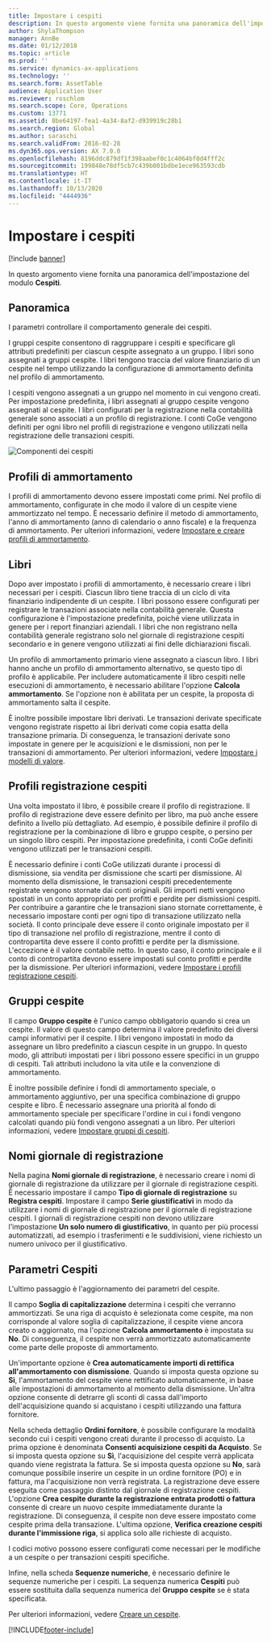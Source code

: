 ```yaml
---
title: Impostare i cespiti
description: In questo argomento viene fornita una panoramica dell'impostazione del modulo Cespiti.
author: ShylaThompson
manager: AnnBe
ms.date: 01/12/2018
ms.topic: article
ms.prod: ''
ms.service: dynamics-ax-applications
ms.technology: ''
ms.search.form: AssetTable
audience: Application User
ms.reviewer: roschlom
ms.search.scope: Core, Operations
ms.custom: 13771
ms.assetid: 8be64197-fea1-4a34-8af2-d939919c28b1
ms.search.region: Global
ms.author: saraschi
ms.search.validFrom: 2016-02-28
ms.dyn365.ops.version: AX 7.0.0
ms.openlocfilehash: 8196ddc879df1f398aabef0c1c4064bf0d4fff2c
ms.sourcegitcommit: 199848e78df5cb7c439b001bdbe1ece963593cdb
ms.translationtype: HT
ms.contentlocale: it-IT
ms.lasthandoff: 10/13/2020
ms.locfileid: "4444936"
---
```

# <a name="set-up-fixed-assets"></a>Impostare i cespiti

[!include [banner](../includes/banner.md)]

In questo argomento viene fornita una panoramica dell'impostazione del modulo **Cespiti**.

## <a name="overview"></a>Panoramica

I parametri controllare il comportamento generale dei cespiti.

I gruppi cespite consentono di raggruppare i cespiti e specificare gli attributi predefiniti per ciascun cespite assegnato a un gruppo. I libri sono assegnati a gruppi cespite. I libri tengono traccia del valore finanziario di un cespite nel tempo utilizzando la configurazione di ammortamento definita nel profilo di ammortamento.

I cespiti vengono assegnati a un gruppo nel momento in cui vengono creati. Per impostazione predefinita, i libri assegnati al gruppo cespite vengono assegnati al cespite. I libri configurati per la registrazione nella contabilità generale sono associati a un profilo di registrazione. I conti CoGe vengono definiti per ogni libro nel profili di registrazione e vengono utilizzati nella registrazione delle transazioni cespiti.

![Componenti dei cespiti](./media/FAComponents_Updated.png)

## <a name="depreciation-profiles"></a>Profili di ammortamento

I profili di ammortamento devono essere impostati come primi. Nel profilo di ammortamento, configurate in che modo il valore di un cespite viene ammortizzato nel tempo. È necessario definire il metodo di ammortamento, l'anno di ammortamento (anno di calendario o anno fiscale) e la frequenza di ammortamento. Per ulteriori informazioni, vedere [Impostare e creare profili di ammortamento](tasks/set-up-depreciation-profiles.md).

## <a name="books"></a>Libri

Dopo aver impostato i profili di ammortamento, è necessario creare i libri necessari per i cespiti. Ciascun libro tiene traccia di un ciclo di vita finanziario indipendente di un cespite. I libri possono essere configurati per registrare le transazioni associate nella contabilità generale. Questa configurazione è l'impostazione predefinita, poiché viene utilizzata in genere per i report finanziari aziendali. I libri che non registrano nella contabilità generale registrano solo nel giornale di registrazione cespiti secondario e in genere vengono utilizzati ai fini delle dichiarazioni fiscali.

Un profilo di ammortamento primario viene assegnato a ciascun libro. I libri hanno anche un profilo di ammortamento alternativo, se questo tipo di profilo è applicabile. Per includere automaticamente il libro cespiti nelle esecuzioni di ammortamento, è necessario abilitare l'opzione **Calcola ammortamento**. Se l'opzione non è abilitata per un cespite, la proposta di ammortamento salta il cespite.

È inoltre possibile impostare libri derivati. Le transazioni derivate specificate vengono registrate rispetto ai libri derivati come copia esatta della transazione primaria. Di conseguenza, le transazioni derivate sono impostate in genere per le acquisizioni e le dismissioni, non per le transazioni di ammortamento. Per ulteriori informazioni, vedere [Impostare i modelli di valore](tasks/set-up-value-models.md).

## <a name="fixed-asset-posting-profiles"></a>Profili registrazione cespiti

Una volta impostato il libro, è possibile creare il profilo di registrazione. Il profilo di registrazione deve essere definito per libro, ma può anche essere definito a livello più dettagliato. Ad esempio, è possibile definire il profilo di registrazione per la combinazione di libro e gruppo cespite, o persino per un singolo libro cespiti. Per impostazione predefinita, i conti CoGe definiti vengono utilizzati per le transazioni cespiti.

È necessario definire i conti CoGe utilizzati durante i processi di dismissione, sia vendita per dismissione che scarti per dismissione. Al momento della dismissione, le transazioni cespiti precedentemente registrate vengono stornate dai conti originali. Gli importi netti vengono spostati in un conto appropriato per profitti e perdite per dismissioni cespiti. Per contribuire a garantire che le transazioni siano stornate correttamente, è necessario impostare conti per ogni tipo di transazione utilizzato nella società. Il conto principale deve essere il conto originale impostato per il tipo di transazione nel profilo di registrazione, mentre il conto di contropartita deve essere il conto profitti e perdite per la dismissione. L'eccezione è il valore contabile netto. In questo caso, il conto principale e il conto di contropartita devono essere impostati sul conto profitti e perdite per la dismissione. Per ulteriori informazioni, vedere [Impostare i profili registrazione cespiti](tasks/set-up-fixed-asset-posting-profiles.md).

## <a name="fixed-asset-groups"></a>Gruppi cespite

Il campo **Gruppo cespite** è l'unico campo obbligatorio quando si crea un cespite. Il valore di questo campo determina il valore predefinito dei diversi campi informativi per il cespite. I libri vengono impostati in modo da assegnare un libro predefinito a ciascun cespite in un gruppo. In questo modo, gli attributi impostati per i libri possono essere specifici in un gruppo di cespiti. Tali attributi includono la vita utile e la convenzione di ammortamento.

È inoltre possibile definire i fondi di ammortamento speciale, o ammortamento aggiuntivo, per una specifica combinazione di gruppo cespite e libro. È necessario assegnare una priorità al fondo di ammortamento speciale per specificare l'ordine in cui i fondi vengono calcolati quando più fondi vengono assegnati a un libro. Per ulteriori informazioni, vedere [Impostare gruppi di cespiti](tasks/set-up-fixed-asset-groups.md).

## <a name="journal-names"></a>Nomi giornale di registrazione

Nella pagina **Nomi giornale di registrazione**, è necessario creare i nomi di giornale di registrazione da utilizzare per il giornale di registrazione cespiti. È necessario impostare il campo **Tipo di giornale di registrazione** su **Registra cespiti**. Impostare il campo **Serie giustificativi** in modo da utilizzare i nomi di giornale di registrazione per il giornale di registrazione cespiti. I giornali di registrazione cespiti non devono utilizzare l'impostazione **Un solo numero di giustificativo**, in quanto per più processi automatizzati, ad esempio i trasferimenti e le suddivisioni, viene richiesto un numero univoco per il giustificativo.

## <a name="fixed-asset-parameters"></a>Parametri Cespiti

L'ultimo passaggio è l'aggiornamento dei parametri del cespite.

Il campo **Soglia di capitalizzazione** determina i cespiti che verranno ammortizzati. Se una riga di acquisto è selezionata come cespite, ma non corrisponde al valore soglia di capitalizzazione, il cespite viene ancora creato o aggiornato, ma l'opzione **Calcola ammortamento** è impostata su **No**. Di conseguenza, il cespite non verrà ammortizzato automaticamente come parte delle proposte di ammortamento.

Un'importante opzione è **Crea automaticamente importi di rettifica all'ammortamento con dismissione**. Quando si imposta questa opzione su **Sì**, l'ammortamento del cespite viene rettificato automaticamente, in base alle impostazioni di ammortamento al momento della dismissione. Un'altra opzione consente di detrarre gli sconti di cassa dall'importo dell'acquisizione quando si acquistano i cespiti utilizzando una fattura fornitore.

Nella scheda dettaglio **Ordini fornitore**, è possibile configurare la modalità secondo cui i cespiti vengono creati durante il processo di acquisto. La prima opzione è denominata **Consenti acquisizione cespiti da Acquisto**. Se si imposta questa opzione su **Sì**, l'acquisizione del cespite verrà applicata quando viene registrata la fattura. Se si imposta questa opzione su **No**, sarà comunque possibile inserire un cespite in un ordine fornitore (PO) e in fattura, ma l'acquisizione non verrà registrata. La registrazione deve essere eseguita come passaggio distinto dal giornale di registrazione cespiti. L'opzione **Crea cespite durante la registrazione entrata prodotti o fattura** consente di creare un nuovo cespite immediatamente durante la registrazione. Di conseguenza, il cespite non deve essere impostato come cespite prima della transazione. L'ultima opzione, **Verifica creazione cespiti durante l'immissione riga**, si applica solo alle richieste di acquisto.

I codici motivo possono essere configurati come necessari per le modifiche a un cespite o per transazioni cespiti specifiche.

Infine, nella scheda **Sequenze numeriche**, è necessario definire le sequenze numeriche per i cespiti. La sequenza numerica **Cespiti** può essere sostituita dalla sequenza numerica del **Gruppo cespite** se è stata specificata.

Per ulteriori informazioni, vedere [Creare un cespite](tasks/create-fixed-asset.md).


[!INCLUDE[footer-include](../../includes/footer-banner.md)]